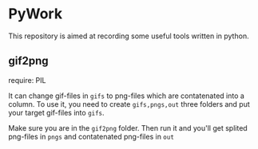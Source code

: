 # PyWork

This repository is aimed at recording some useful tools written in python.

## gif2png

require: PIL

It can change gif-files in `gifs` to png-files which are contatenated into a column. To use it, you need to create `gifs,pngs,out` three folders and put your target gif-files into `gifs`. 

Make sure you are in the `gif2png` folder. Then run it and you'll get splited png-files in `pngs` and contatenated png-files in `out`
